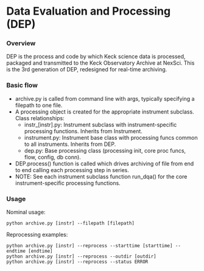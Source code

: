 Data Evaluation and Processing (DEP)
====================================

### Overview ###
DEP is the process and code by which Keck science data is processed, packaged and transmitted to the Keck Observatory Archive at NexSci.  This is the 3rd generation of DEP, redesigned for real-time archiving.

### Basic flow ###
- archive.py is called from command line with args, typically specifying a filepath to one file.
- A processing object is created for the appropriate instrument subclass.  Class relationships:
    - instr_[instr].py: Instrument subclass with instrument-specific processing functions. Inherits from Instrument. 
    - instrument.py: Instrument base class with processing funcs common to all instruments. Inherits from DEP.
    - dep.py: Base processing class (processing init, core proc funcs, flow, config, db conn).
- DEP.process() function is called which drives archiving of file from end to end calling each processing step in series. 
- NOTE: See each instrument subclass function run_dqa() for the core instrument-specific processing functions.


### Usage ###

Nominal usage:
```
python archive.py [instr] --filepath [filepath]
```

Reprocessing examples:
```
python archive.py [instr] --reprocess --starttime [starttime] --endtime [endtime]
python archive.py [instr] --reprocess --outdir [outdir]
python archive.py [instr] --reprocess --status ERROR
```
